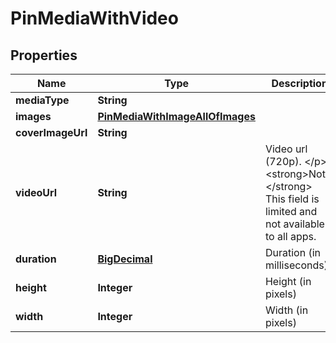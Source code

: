 

# PinMediaWithVideo

## Properties

Name | Type | Description | Notes
------------ | ------------- | ------------- | -------------
**mediaType** | **String** |  |  [optional]
**images** | [**PinMediaWithImageAllOfImages**](PinMediaWithImageAllOfImages.md) |  |  [optional]
**coverImageUrl** | **String** |  |  [optional]
**videoUrl** | **String** | Video url (720p). &lt;/p&gt;&lt;strong&gt;Note:&lt;/strong&gt; This field is limited and not available to all apps. |  [optional]
**duration** | [**BigDecimal**](BigDecimal.md) | Duration (in milliseconds) |  [optional]
**height** | **Integer** | Height (in pixels) |  [optional]
**width** | **Integer** | Width (in pixels) |  [optional]




